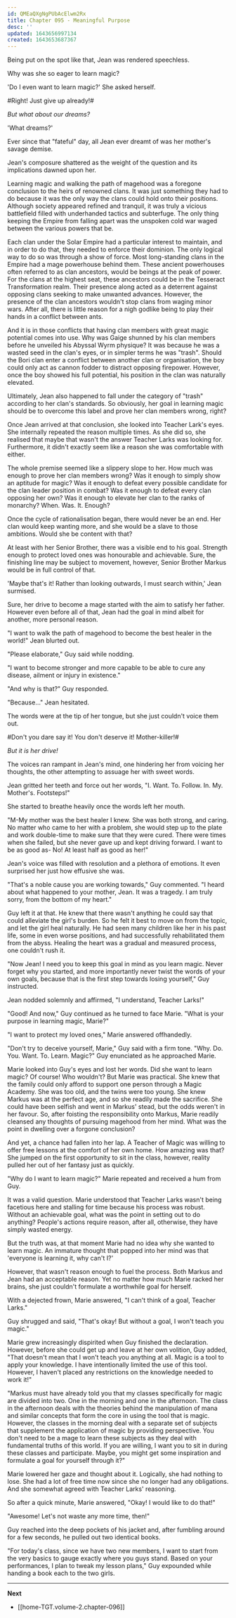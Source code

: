 ```yaml
---
id: QMEaQXgNgPUbAcElwm2Rx
title: Chapter 095 - Meaningful Purpose
desc: ''
updated: 1643656997134
created: 1643653687367
---
```


Being put on the spot like that, Jean was rendered speechless.

Why was she so eager to learn magic?

'Do I even want to learn magic?' She asked herself.

#Right! Just give up already!#

*But what about our dreams?*

'What dreams?'

Ever since that "fateful" day, all Jean ever dreamt of was her mother's savage demise.

Jean's composure shattered as the weight of the question and its implications dawned upon her.

Learning magic and walking the path of magehood was a foregone conclusion to the heirs of renowned clans. It was just something they had to do because it was the only way the clans could hold onto their positions. Although society appeared refined and tranquil, it was truly a vicious battlefield filled with underhanded tactics and subterfuge. The only thing keeping the Empire from falling apart was the unspoken cold war waged between the various powers that be.

Each clan under the Solar Empire had a particular interest to maintain, and in order to do that, they needed to enforce their dominion. The only logical way to do so was through a show of force. Most long-standing clans in the Empire had a mage powerhouse behind them. These ancient powerhouses often referred to as clan ancestors, would be beings at the peak of power. For the clans at the highest seat, these ancestors could be in the Tesseract Transformation realm. Their presence along acted as a deterrent against opposing clans seeking to make unwanted advances. However, the presence of the clan ancestors wouldn't stop clans from waging minor wars. After all, there is little reason for a nigh godlike being to play their hands in a conflict between ants.

And it is in those conflicts that having clan members with great magic potential comes into use. Why was Gaige shunned by his clan members before he unveiled his Abyssal Wyrm physique? It was because he was a wasted seed in the clan's eyes, or in simpler terms he was "trash". Should the Bori clan enter a conflict between another clan or organisation, the boy could only act as cannon fodder to distract opposing firepower. However, once the boy showed his full potential, his position in the clan was naturally elevated.

Ultimately, Jean also happened to fall under the category of "trash" according to her clan's standards. So obviously, her goal in learning magic should be to overcome this label and prove her clan members wrong, right?

Once Jean arrived at that conclusion, she looked into Teacher Lark's eyes. She internally repeated the reason multiple times. As she did so, she realised that maybe that wasn't the answer Teacher Larks was looking for. Furthermore, it didn't exactly seem like a reason she was comfortable with either.

The whole premise seemed like a slippery slope to her. How much was enough to prove her clan members wrong? Was it enough to simply show an aptitude for magic? Was it enough to defeat every possible candidate for the clan leader position in combat? Was it enough to defeat every clan opposing her own? Was it enough to elevate her clan to the ranks of monarchy? When. Was. It. Enough?

Once the cycle of rationalisation began, there would never be an end. Her clan would keep wanting more, and she would be a slave to those ambitions. Would she be content with that?

At least with her Senior Brother, there was a visible end to his goal. Strength enough to protect loved ones was honourable and achievable. Sure, the finishing line may be subject to movement, however, Senior Brother Markus would be in full control of that.

'Maybe that's it! Rather than looking outwards, I must search within,' Jean surmised.

Sure, her drive to become a mage started with the aim to satisfy her father. However even before all of that, Jean had the goal in mind albeit for another, more personal reason.

"I want to walk the path of magehood to become the best healer in the world!" Jean blurted out.

"Please elaborate," Guy said while nodding.

"I want to become stronger and more capable to be able to cure any disease, ailment or injury in existence."

"And why is that?" Guy responded.

"Because..." Jean hesitated.

The words were at the tip of her tongue, but she just couldn't voice them out.

#Don't you dare say it! You don't deserve it! Mother-killer!#

*But it is her drive!*

The voices ran rampant in Jean's mind, one hindering her from voicing her thoughts, the other attempting to assuage her with sweet words.

Jean gritted her teeth and force out her words, "I. Want. To. Follow. In. My. Mother's. Footsteps!"

She started to breathe heavily once the words left her mouth.

"M-My mother was the best healer I knew. She was both strong, and caring. No matter who came to her with a problem, she would step up to the plate and work double-time to make sure that they were cured. There were times when she failed, but she never gave up and kept driving forward. I want to be as good as- No! At least half as good as her!"

Jean's voice was filled with resolution and a plethora of emotions. It even surprised her just how effusive she was.

"That's a noble cause you are working towards," Guy commented. "I heard about what happened to your mother, Jean. It was a tragedy. I am truly sorry, from the bottom of my heart."

Guy left it at that. He knew that there wasn't anything he could say that could alleviate the girl's burden. So he felt it best to move on from the topic, and let the girl heal naturally. He had seen many children like her in his past life, some in even worse positions, and had successfully rehabilitated them from the abyss. Healing the heart was a gradual and measured process, one couldn't rush it.

"Now Jean! I need you to keep this goal in mind as you learn magic. Never forget why you started, and more importantly never twist the words of your own goals, because that is the first step towards losing yourself," Guy instructed.

Jean nodded solemnly and affirmed, "I understand, Teacher Larks!"

"Good! And now," Guy continued as he turned to face Marie. "What is your purpose in learning magic, Marie?"

"I want to protect my loved ones," Marie answered offhandedly.

"Don't try to deceive yourself, Marie," Guy said with a firm tone. "Why. Do. You. Want. To. Learn. Magic?" Guy enunciated as he approached Marie.

Marie looked into Guy's eyes and lost her words. Did she want to learn magic? Of course! Who wouldn't? But Marie was practical. She knew that the family could only afford to support one person through a Magic Academy. She was too old, and the twins were too young. She knew Markus was at the perfect age, and so she readily made the sacrifice. She could have been selfish and went in Markus' stead, but the odds weren't in her favour. So, after foisting the responsibility onto Markus, Marie readily cleansed any thoughts of pursuing magehood from her mind. What was the point in dwelling over a forgone conclusion?

And yet, a chance had fallen into her lap. A Teacher of Magic was willing to offer free lessons at the comfort of her own home. How amazing was that? She jumped on the first opportunity to sit in the class, however, reality pulled her out of her fantasy just as quickly.

"Why do I want to learn magic?" Marie repeated and received a hum from Guy.

It was a valid question. Marie understood that Teacher Larks wasn't being facetious here and stalling for time because his process was robust. Without an achievable goal, what was the point in setting out to do anything? People's actions require reason, after all, otherwise, they have simply wasted energy.

But the truth was, at that moment Marie had no idea why she wanted to learn magic. An immature thought that popped into her mind was that 'everyone is learning it, why can't I?'

However, that wasn't reason enough to fuel the process. Both Markus and Jean had an acceptable reason. Yet no matter how much Marie racked her brains, she just couldn't formulate a worthwhile goal for herself.

With a dejected frown, Marie answered, "I can't think of a goal, Teacher Larks."

Guy shrugged and said, "That's okay! But without a goal, I won't teach you magic."

Marie grew increasingly dispirited when Guy finished the declaration. However, before she could get up and leave at her own volition, Guy added, "That doesn't mean that I won't teach you anything at all. Magic is a tool to apply your knowledge. I have intentionally limited the use of this tool. However, I haven't placed any restrictions on the knowledge needed to work it!"

"Markus must have already told you that my classes specifically for magic are divided into two. One in the morning and one in the afternoon. The class in the afternoon deals with the theories behind the manipulation of mana and similar concepts that form the core in using the tool that is magic. However, the classes in the morning deal with a separate set of subjects that supplement the application of magic by providing perspective. You don't need to be a mage to learn these subjects as they deal with fundamental truths of this world. If you are willing, I want you to sit in during these classes and participate. Maybe, you might get some inspiration and formulate a goal for yourself through it?"

Marie lowered her gaze and thought about it. Logically, she had nothing to lose. She had a lot of free time now since she no longer had any obligations. And she somewhat agreed with Teacher Larks' reasoning.

So after a quick minute, Marie answered, "Okay! I would like to do that!"

"Awesome! Let's not waste any more time, then!"

Guy reached into the deep pockets of his jacket and, after fumbling around for a few seconds, he pulled out two identical books.

"For today's class, since we have two new members, I want to start from the very basics to gauge exactly where you guys stand. Based on your performances, I plan to tweak my lesson plans," Guy expounded while handing a book each to the two girls.

____

**Next**
* [[home-TGT.volume-2.chapter-096]]